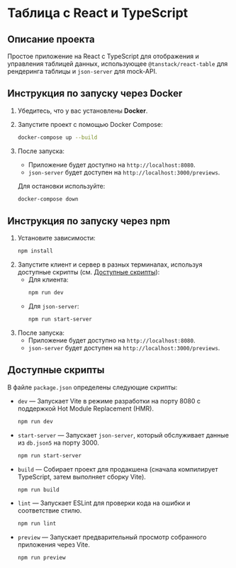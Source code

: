 # Таблица с React и TypeScript

## Описание проекта

Простое приложение на React с TypeScript для отображения и управления таблицей данных, использующее `@tanstack/react-table` для рендеринга таблицы и `json-server` для mock-API.

## Инструкция по запуску через Docker

1. Убедитесь, что у вас установлены **Docker**.

2. Запустите проект с помощью Docker Compose:
   ```bash
   docker-compose up --build
   ```
3. После запуска:

   - Приложение будет доступно на `http://localhost:8080`.
   - `json-server` будет доступен на `http://localhost:3000/previews`.

   Для остановки используйте:

   ```bash
   docker-compose down
   ```

## Инструкция по запуску через npm

1. Установите зависимости:
   ```bash
   npm install
   ```
2. Запустите клиент и сервер в разных терминалах, используя доступные скрипты (см. [Доступные скрипты](#доступные-скрипты)):
   - Для клиента:
     ```bash
     npm run dev
     ```
   - Для `json-server`:
     ```bash
     npm run start-server
     ```
3. После запуска:
   - Приложение будет доступно на `http://localhost:8080`.
   - `json-server` будет доступен на `http://localhost:3000/previews`.

## Доступные скрипты

В файле `package.json` определены следующие скрипты:

- `dev` — Запускает Vite в режиме разработки на порту 8080 с поддержкой Hot Module Replacement (HMR).
  ```bash
  npm run dev
  ```
- `start-server` — Запускает `json-server`, который обслуживает данные из `db.json5` на порту 3000.
  ```bash
  npm run start-server
  ```
- `build` — Собирает проект для продакшена (сначала компилирует TypeScript, затем выполняет сборку Vite).
  ```bash
  npm run build
  ```
- `lint` — Запускает ESLint для проверки кода на ошибки и соответствие стилю.
  ```bash
  npm run lint
  ```
- `preview` — Запускает предварительный просмотр собранного приложения через Vite.
  ```bash
  npm run preview
  ```

